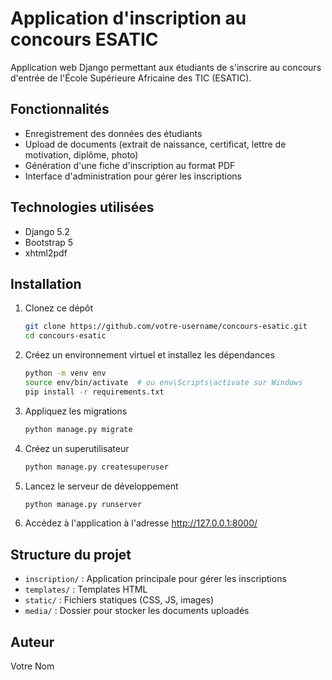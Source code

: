 # Application d'inscription au concours ESATIC

Application web Django permettant aux étudiants de s'inscrire au concours d'entrée de l'École Supérieure Africaine des TIC (ESATIC).

## Fonctionnalités

- Enregistrement des données des étudiants
- Upload de documents (extrait de naissance, certificat, lettre de motivation, diplôme, photo)
- Génération d'une fiche d'inscription au format PDF
- Interface d'administration pour gérer les inscriptions

## Technologies utilisées

- Django 5.2
- Bootstrap 5
- xhtml2pdf

## Installation

1. Clonez ce dépôt
   ```bash
   git clone https://github.com/votre-username/concours-esatic.git
   cd concours-esatic
   ```

2. Créez un environnement virtuel et installez les dépendances
   ```bash
   python -m venv env
   source env/bin/activate  # ou env\Scripts\activate sur Windows
   pip install -r requirements.txt
   ```

3. Appliquez les migrations
   ```bash
   python manage.py migrate
   ```

4. Créez un superutilisateur
   ```bash
   python manage.py createsuperuser
   ```

5. Lancez le serveur de développement
   ```bash
   python manage.py runserver
   ```

6. Accédez à l'application à l'adresse http://127.0.0.1:8000/

## Structure du projet

- `inscription/` : Application principale pour gérer les inscriptions
- `templates/` : Templates HTML
- `static/` : Fichiers statiques (CSS, JS, images)
- `media/` : Dossier pour stocker les documents uploadés

## Auteur

Votre Nom